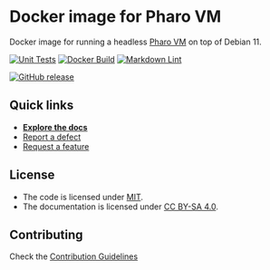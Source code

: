 # Docker image for Pharo VM

Docker image for running a headless [Pharo VM](https://github.com/pharo-project/opensmalltalk-vm)
on top of Debian 11.

[![Unit Tests](https://github.com/ba-st/docker-pharo-vm/actions/workflows/unit-tests.yml/badge.svg)](https://github.com/ba-st/docker-pharo-vm/actions/workflows/unit-tests.yml/badge.svg)
[![Docker Build](https://github.com/ba-st/docker-pharo-vm/actions/workflows/docker-build.yml/badge.svg)](https://github.com/ba-st/docker-pharo-vm/actions/workflows/docker-build.yml)
[![Markdown Lint](https://github.com/ba-st/docker-pharo-vm/actions/workflows/markdown-lint.yml/badge.svg)](https://github.com/ba-st/docker-pharo-vm/actions/workflows/markdown-lint.yml)

[![GitHub release](https://img.shields.io/github/release/ba-st/docker-pharo-vm.svg)](https://github.com/ba-st/docker-pharo-vm/releases/latest)

## Quick links

- [**Explore the docs**](docs/README.md)
- [Report a defect](https://github.com/ba-st/docker-pharo-vm/issues/new?labels=Type%3A+Defect)
- [Request a feature](https://github.com/ba-st/docker-pharo-vm/issues/new?labels=Type%3A+Feature)

## License

- The code is licensed under [MIT](LICENSE).
- The documentation is licensed under [CC BY-SA 4.0](http://creativecommons.org/licenses/by-sa/4.0/).

## Contributing

Check the [Contribution Guidelines](CONTRIBUTING.md)
